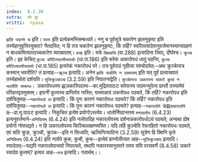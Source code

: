 ```yaml
---
index:  8.2.30
sutra:  चोः कुः
vritti:  nyasa
---
```


`झलि पदान्ते च` इति। `परतः` इति प्रत्येकमभिसम्बध्यते। ननु च पूर्वसूत्रे चकारेण झलनुकृष्ट इति तस्येहानुवृत्तिरयुक्ता? नैतदस्ति; न हि तत्र चकारेण झलनुकृष्टः, किं तर्हि? स्वरितत्वादेवानुवर्त्तमानस्यान्तग्रहणं न बाधकमित्यतादच्चकारेण व्याख्यातम्। `वाक्` इति। वचेः `क्विब्वचि` (वा.288) इत्यादिना ज्विप्, दीर्घश्च।
`क्रुञ्च` इति। इह केचित् `कुञ्च कौटिस्याल्पीभादयोः` (धा.पा.186) इति सरेफं अकारोपधं धातुं पठन्ति, `कुञ्च कौटिल्याल्पीभावयोः` (धा.पा.185) इत्यरेकं नकारोपधं परे। तत्र पूर्वपाठं गृहीत्वा यश्चोदयेत्--अथ क्रुञ्चेत्यत्र कस्मान् भवतीति? तं प्रत्याह--`ॠञ्च` इत्यादि। अनेन `झलि सङीति न वक्तव्यम्` इति यत् पूर्वं प्रत्याख्यातं तस्येहार्थतां दर्शयति। `युजिक्रुञ्चाञ्च` (3.2.59) इति निपातनाद्वेति। `क्रुञ्चेत्यत्र ञकारस्य चकारे कुत्वं न भवतीति सम्बन्धः। `ञकारोपधस्य झ्र्ञकारिपदस्य--का.मुद्रितपाठःट सरेफस्य पाठमभ्युपेत्य प्राप्तौ तस्यामेवं परिहारद्वयमुक्तम्। इपानीं कुत्वस्य प्राप्तिरेव नास्ति; यस्मान्नायं ञकरोपधः पठ्यते, किं तर्हि? नकारोपध इति दर्शयितुमाह--`नकारोपधो वा` इत्यादि। किं पुनः कारणं नकारोपधः पठ्यते? किं तर्हि? नकारोपध इति दर्शयितुमाह--`नकारोपधो वा` इत्यादि। किं पुनः कारणं नकारोपधः पठ्यते? इत्याह--`नकारलोपे हि`झ्र्`सकारलोपे हि`--प्रा.मु.पाठःट इत्यादि। निकुचित इत्येष प्रयोगोऽस्त्येव। धातोर्निष्ठान्तस्य `श्नान्नलोपः` (6.4.23) इत्यनुवर्त्तमाने-`अनिदिताम्` (6.4.24) इति नलोपादिह नकारलोपस्य दर्शनान्नकारोपधोऽयं पठ्यते; अन्यथा ह्येष प्रयोगो नोपपद्यते। न हि ञकारलोपस्य किञ्चिल्लक्षणमस्ति। यदि तर्हि कुञ्चेति रेफरहितो नकारोपधः पठ्यते, एवं सति क्रुङ, क्रुञ्चौ, क्रुञ्चः--इति न सिध्यति; ऋत्विगित्यादिना (3.2.59) सूत्रेण हि क्विनि कृते `अनिदिताम्` (6.4.24) इति नलोपे कुक, कुचौ, कुचः--इत्येवं प्राप्नोतीत्यत आह--`युजिक्रुञ्चाम्` इत्यादि। स्यादेतत्--यद्यपि नकारलोपाभावो निपात्यते, तथापि नकारस्यानुस्वारे तस्य ययि परसवर्णे (8.4.58) ञकारे स्यादेव कुत्वम्? इत्यत आह--`तत्र` इत्यादि। गतार्थम्।।

